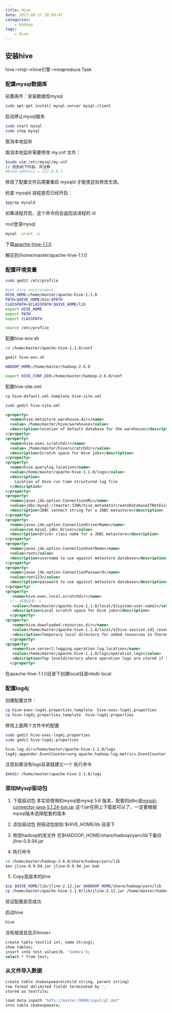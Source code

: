 ```yaml
---
title: Hive
date: 2017-08-17 20:09:47
categories:
    - Hadoop
tags: 
    - Hive
---
```


## 安装hive

hive-->hql-->hive引擎-->mapreduce Task

### 配置mysql数据库

前置条件：安装数据库mysql

```bash
sudo apt-get install mysql-server mysql-client
```

启动停止mysql服务

```bash
sudo start mysql
sudo stop mysql  
```

取消本地监听

取消本地监听需要修改 my.cnf 文件：

```bash
$sudo vim /etc/mysql/my.cnf
// 找到如下内容，并注释
#bind-address = 127.0.0.1
```

修改了配置文件后需要重启 mysqld 才能使这些修改生效。
 
检查 mysqld 进程是否已经开启： 

```bash
$pgrep mysqld
```

如果进程开启，这个命令将会返回该进程的 id 

root登录mysql

```bash
mysql -uroot -p
```

下载<a href="apache-hive-1.1.0-bin.tar.gz">apache-hive-1.1.0</a>

解压到/home/master/apache-hive-1.1.0

### 配置环境变量

```bash
sudo gedit /etc/profile

#set hive environment
HIVE_HOME=/home/master/apache-hive-1.1.0
PATH=$HIVE_HOME/bin:$PATH
CLASSPATH=$CLASSPATH:$HIVE_HOME/lib
export HIVE_HOME
export PATH
export CLASSPATH

source /etc/profile
```

配置hive-env.sh

```bash
cd /home/master/apache-hive-1.1.0/conf

gedit hive-env.sh

HADOOP_HOME=/home/master/hadoop-2.6.0

export HIVE_CONF_DIR=/home/master/hadoop-2.6.0/conf
```

配置hive-site.xml

```bash
cp hive-default.xml.template hive-site.xml

sudo gedit hive-site.xml
```

```xml
<property>
  <name>hive.metastore.warehouse.dir</name>
  <value> /home/master/hive/warehouse</value>
  <description>location of default database for the warehouse</description>
</property>
<property>
  <name>hive.exec.scratchdir</name>
  <value> /home/master/hive/scratchdir</value>
  <description>Scratch space for Hive jobs</description>
</property>
<property>
  <name>hive.querylog.location</name>
  <value>/home/master/apache-hive-1.1.0/logs</value>
  <description>
    Location of Hive run time structured log file
  </description>
</property>
<property>
  <name>javax.jdo.option.ConnectionURL</name>
  <value>jdbc:mysql://master:3306/hive_metadata?createDatabaseIfNotExist=true</value>
  <description>JDBC connect string for a JDBC metastore</description>
</property>
<property>
  <name>javax.jdo.option.ConnectionDriverName</name>
  <value>com.mysql.jdbc.Driver</value>
  <description>Driver class name for a JDBC metastore</description>
</property>
<property>
  <name>javax.jdo.option.ConnectionUserName</name>
  <value>root</value>
  <description>username to use against metastore database</description>
</property>
<property>
  <name>javax.jdo.option.ConnectionPassword</name>
  <value>root123</value>
  <description>password to use against metastore database</description>
</property>
<property>
   <name>hive.exec.local.scratchdir</name>  
  <!--拼凑目录--> 
   <value>/home/master/apache-hive-1.1.0/local/${system:user.name}</value>
   <description>Local scratch space for Hive jobs</description>
  </property>
<property>
   <name>hive.downloaded.resources.dir</name>
   <value>/home/master/apache-hive-1.1.0/local/${hive.session.id}_resources</value>
   <description>Temporary local directory for added resources in theremote file system.</description>
  </property>
<property>
   <name>hive.server2.logging.operation.log.location</name>
   <value>/home/master/apache-hive-1.1.0/logs/operation_logs</value>
   <description>Top leveldirectory where operation logs are stored if logging functionality isenabled</description>
  </property>
```

在apache-hive-1.1.0目录下创建local目录mkdir local

### 配置log4j

创建配置文件：
```bash
cp hive-exec-log4j.properties.template  hive-exec-log4j.properties
cp hive-log4j.properties.template  hive-log4j.properties
```

修改上面两个文件中的配置
```bash
sudo gedit hive-exec-log4j.properties
sudo gedit hive-log4j.properties

hive.log.dir=/home/master/apache-hive-1.1.0/logs
log4j.appender.EventCounter=org.apache.hadoop.log.metrics.EventCounter
```

注意如果没有logs目录就建立一个 执行命令

```bash
$mkdir /home/master/apache-hive-1.1.0/logs
```

### 添加Mysql驱动包

1. 下载驱动包
本实验使用的mysql是mysql 5.6 版本，配套的jdbc是<a href="mysql-connector-java-5.1.9.jar">mysql-connector-java-5.1.24-bin.jar</a>
这个jar在网上下载就可以了，一定要根据mysql版本选择配套的版本

2. 添加驱动包
把驱动包放到 $HIVE_HOME/lib 目录下

3. 修改hadoop的库文件
在$HADOOP_HOME/share/hadoop/yarn/lib下备份jline-0.9.94.jar

4. 执行命令
```bash
cd /home/master/hadoop-2.6.0/share/hadoop/yarn/lib
$mv jline-0.9.94.jar jline-0.9.94.jar.bak
```

5. Copy高版本的jline
```bash
$cp $HIVE_HOME/lib/jline-2.12.jar $HADOOP_HOME/share/hadoop/yarn/lib
cp /home/master/apache-hive-1.1.0/lib/jline-2.12.jar /home/master/hadoop-2.6.0/share/hadoop/yarn/lib
```

验证配置是否成功

启动hive

```bash
hive
```

没有报错且显示hinve>

```bash
create table test(id int, name String);
show tables;
insert into test values(0, 'Sombra');
select * from test;
```

### 从文件导入数据

```bash
create table shakespaeare(child string, parent string)
row format delimited fields terminated by ','
stored as textfile;

load data inpath "hdfs://master:9000/input/gl.dat"
into table shakespaeare;
```
